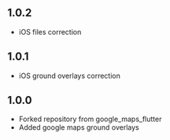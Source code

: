 ## 1.0.2

* iOS files correction

## 1.0.1

* iOS ground overlays correction

## 1.0.0

* Forked repository from google_maps_flutter
* Added google maps ground overlays